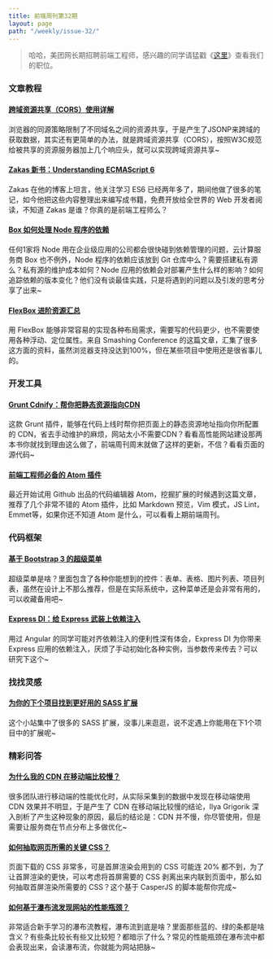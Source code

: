 ```yaml
---
title: 前端周刊第32期
layout: page
path: "/weekly/issue-32/"
---
```


> 哈哈，美团网长期招聘前端工程师，感兴趣的同学请猛戳《<a href="http://fe.meituan.com/jobs" target="_blank">这里</a>》查看我们的职位。

### 文章教程

#### [跨域资源共享（CORS）使用详解](http://www.html5rocks.com/en/tutorials/cors/)

浏览器的同源策略限制了不同域名之间的资源共享，于是产生了JSONP来跨域的获取数据，其实还有更简单的办法，就是跨域资源共享（CORS），按照W3C规范给被共享的资源服务器加上几个响应头，就可以实现跨域资源共享~

#### [Zakas 新书：Understanding ECMAScript 6](https://github.com/nzakas/understandinges6)

Zakas 在他的博客上坦言，他关注学习 ES6 已经两年多了，期间他做了很多的笔记，如今他把这些内容整理出来编写成书籍，免费开放给全世界的 Web 开发者阅读，不知道 Zakas 是谁？你真的是前端工程师么？

#### [Box 如何处理 Node 程序的依赖](http://tech.blog.box.com/2014/03/handling-node-js-dependencies-at-box/)

任何1家将 Node 用在企业级应用的公司都会很快碰到依赖管理的问题，云计算服务商 Box 也不例外，Node 程序的依赖应该放到 Git 仓库中么？需要搭建私有源么？私有源的维护成本如何？Node 应用的依赖会对部署产生什么样的影响？如何追踪依赖的版本变化？他们没有谈最佳实践，只是将遇到的问题以及引发的思考分享了出来~

#### [FlexBox 进阶资源汇总](http://zomigi.com/blog/leveling-up-with-flexbox/)

用 FlexBox 能够非常容易的实现各种布局需求，需要写的代码更少，也不需要使用各种浮动、定位属性。来自 Smashing Conference 的这篇文章，汇集了很多这方面的资料，虽然浏览器支持没达到100%，但在某些项目中使用还是很省事儿的。

### 开发工具

#### [Grunt Cdnify：帮你把静态资源指向CDN](https://github.com/callumlocke/grunt-cdnify)

这款 Grunt 插件，能够在代码上线时帮你把页面上的静态资源地址指向你所配置的 CDN，省去手动维护的麻烦，网站太小不需要CDN？看看高性能网站建设那两本书你就找到理由这么做了，前端周刊周末就做了这样的更新，不信？看看页面的源代码~

#### [前端工程师必备的 Atom 插件](http://www.elijahmanor.com/github-atom-packages/)

最近开始试用 Github 出品的代码编辑器 Atom，挖掘扩展的时候遇到这篇文章，推荐了几个非常不错的 Atom 插件，比如 Markdown 预览，Vim 模式，JS Lint，Emmet等，如果你还不知道 Atom 是什么，可以看看上期前端周刊。

### 代码框架

#### [基于 Bootstrap 3 的超级菜单](http://geedmo.github.io/yamm3/)

超级菜单是啥？里面包含了各种你能想到的控件：表单、表格、图片列表、项目列表，虽然在设计上不那么推荐，但是在实际系统中，这种菜单还是会非常有用的，可以收藏备用吧~

#### [Express DI：给 Express 武装上依赖注入](https://github.com/luin/express-di)

用过 Angular 的同学可能对齐依赖注入的便利性深有体会，Express DI 为你带来 Express 应用的依赖注入，厌烦了手动初始化各种实例，当参数传来传去？可以研究下这个~

### 找找灵感

#### [为你的下个项目找到更好用的 SASS 扩展](http://www.sache.in/)

这个小站集中了很多的 SASS 扩展，没事儿来逛逛，说不定遇上你能用在下1个项目中的扩展呢~

### 精彩问答

#### [为什么我的 CDN 在移动端比较慢？](http://www.igvita.com/2014/03/26/why-is-my-cdn-slow-for-mobile-clients/)

很多团队进行移动端的性能优化时，从实际采集到的数据中发现在移动端使用 CDN 效果并不明显，于是产生了 CDN 在移动端比较慢的结论，Ilya Grigorik 深入剖析了产生这种现象的原因，最后的结论是：CDN 并不慢，你尽管使用，但是需要让服务商在节点分布上多做优化~

#### [如何抽取网页所需的关键 CSS？](https://github.com/ibrennan/critical-css-casperjs)

页面下载的 CSS 非常多，可是首屏渲染会用到的 CSS 可能连 20% 都不到，为了让首屏渲染的更快，可以考虑将首屏需要的 CSS 剥离出来内联到页面中，那么如何抽取首屏渲染所需要的 CSS？这个基于 CasperJS 的脚本能帮你完成~

#### [如何基于瀑布流发现网站的性能瓶颈？](http://www.webperformancetoday.com/2014/03/18/waterfalls-101-how-to-use-a-waterfall-chart-to-diagnose-performance-pains/)

非常适合新手学习的瀑布流教程，瀑布流到底是啥？里面那些蓝的、绿的条都是啥含义？有些条比较长有些又比较短？都暗示了什么？常见的性能瓶颈在瀑布流中都会表现出来，会读瀑布流，你就能为网站把脉~
